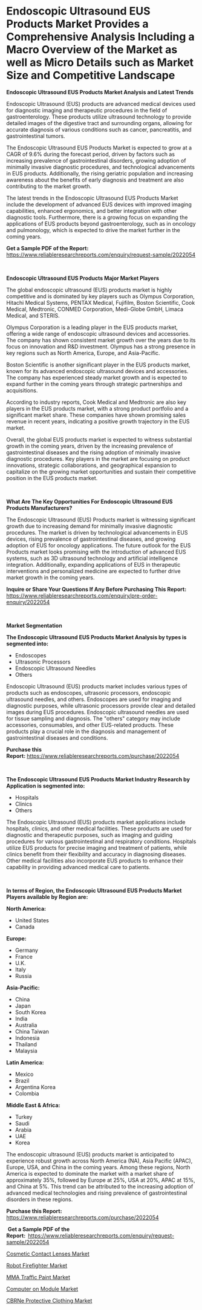 <p><h1>Endoscopic Ultrasound EUS Products Market Provides a Comprehensive Analysis Including a Macro Overview of the Market as well as Micro Details such as Market Size and Competitive Landscape</h1></p><p><strong>Endoscopic Ultrasound EUS Products Market Analysis and Latest Trends</strong></p>
<p><p>Endoscopic Ultrasound (EUS) products are advanced medical devices used for diagnostic imaging and therapeutic procedures in the field of gastroenterology. These products utilize ultrasound technology to provide detailed images of the digestive tract and surrounding organs, allowing for accurate diagnosis of various conditions such as cancer, pancreatitis, and gastrointestinal tumors.</p><p>The Endoscopic Ultrasound EUS Products Market is expected to grow at a CAGR of 9.6% during the forecast period, driven by factors such as increasing prevalence of gastrointestinal disorders, growing adoption of minimally invasive diagnostic procedures, and technological advancements in EUS products. Additionally, the rising geriatric population and increasing awareness about the benefits of early diagnosis and treatment are also contributing to the market growth.</p><p>The latest trends in the Endoscopic Ultrasound EUS Products Market include the development of advanced EUS devices with improved imaging capabilities, enhanced ergonomics, and better integration with other diagnostic tools. Furthermore, there is a growing focus on expanding the applications of EUS products beyond gastroenterology, such as in oncology and pulmonology, which is expected to drive the market further in the coming years.</p></p>
<p><strong>Get a Sample PDF of the Report:&nbsp;</strong> <a href="https://www.reliableresearchreports.com/enquiry/request-sample/2022054">https://www.reliableresearchreports.com/enquiry/request-sample/2022054</a></p>
<p>&nbsp;</p>
<p><strong>Endoscopic Ultrasound EUS Products Major Market Players</strong></p>
<p><p>The global endoscopic ultrasound (EUS) products market is highly competitive and is dominated by key players such as Olympus Corporation, Hitachi Medical Systems, PENTAX Medical, Fujifilm, Boston Scientific, Cook Medical, Medtronic, CONMED Corporation, Medi-Globe GmbH, Limaca Medical, and STERIS.</p><p>Olympus Corporation is a leading player in the EUS products market, offering a wide range of endoscopic ultrasound devices and accessories. The company has shown consistent market growth over the years due to its focus on innovation and R&D investment. Olympus has a strong presence in key regions such as North America, Europe, and Asia-Pacific.</p><p>Boston Scientific is another significant player in the EUS products market, known for its advanced endoscopic ultrasound devices and accessories. The company has experienced steady market growth and is expected to expand further in the coming years through strategic partnerships and acquisitions.</p><p>According to industry reports, Cook Medical and Medtronic are also key players in the EUS products market, with a strong product portfolio and a significant market share. These companies have shown promising sales revenue in recent years, indicating a positive growth trajectory in the EUS market.</p><p>Overall, the global EUS products market is expected to witness substantial growth in the coming years, driven by the increasing prevalence of gastrointestinal diseases and the rising adoption of minimally invasive diagnostic procedures. Key players in the market are focusing on product innovations, strategic collaborations, and geographical expansion to capitalize on the growing market opportunities and sustain their competitive position in the EUS products market.</p></p>
<p>&nbsp;</p>
<p><strong>What Are The Key Opportunities For Endoscopic Ultrasound EUS Products Manufacturers?</strong></p>
<p><p>The Endoscopic Ultrasound (EUS) Products market is witnessing significant growth due to increasing demand for minimally invasive diagnostic procedures. The market is driven by technological advancements in EUS devices, rising prevalence of gastrointestinal diseases, and growing adoption of EUS for oncology applications. The future outlook for the EUS Products market looks promising with the introduction of advanced EUS systems, such as 3D ultrasound technology and artificial intelligence integration. Additionally, expanding applications of EUS in therapeutic interventions and personalized medicine are expected to further drive market growth in the coming years.</p></p>
<p><strong>Inquire or Share Your Questions If Any Before Purchasing This Report:</strong> <a href="https://www.reliableresearchreports.com/enquiry/pre-order-enquiry/2022054">https://www.reliableresearchreports.com/enquiry/pre-order-enquiry/2022054</a></p>
<p>&nbsp;</p>
<p><strong>Market Segmentation</strong></p>
<p><strong>The Endoscopic Ultrasound EUS Products Market Analysis by types is segmented into:</strong></p>
<p><ul><li>Endoscopes</li><li>Ultrasonic Processors</li><li>Endoscopic Ultrasound Needles</li><li>Others</li></ul></p>
<p><p>Endoscopic Ultrasound (EUS) products market includes various types of products such as endoscopes, ultrasonic processors, endoscopic ultrasound needles, and others. Endoscopes are used for imaging and diagnostic purposes, while ultrasonic processors provide clear and detailed images during EUS procedures. Endoscopic ultrasound needles are used for tissue sampling and diagnosis. The "others" category may include accessories, consumables, and other EUS-related products. These products play a crucial role in the diagnosis and management of gastrointestinal diseases and conditions.</p></p>
<p><strong>Purchase this Report:&nbsp;</strong><a href="https://www.reliableresearchreports.com/purchase/2022054">https://www.reliableresearchreports.com/purchase/2022054</a></p>
<p>&nbsp;</p>
<p><strong>The Endoscopic Ultrasound EUS Products Market Industry Research by Application is segmented into:</strong></p>
<p><ul><li>Hospitals</li><li>Clinics</li><li>Others</li></ul></p>
<p><p>The Endoscopic Ultrasound (EUS) products market applications include hospitals, clinics, and other medical facilities. These products are used for diagnostic and therapeutic purposes, such as imaging and guiding procedures for various gastrointestinal and respiratory conditions. Hospitals utilize EUS products for precise imaging and treatment of patients, while clinics benefit from their flexibility and accuracy in diagnosing diseases. Other medical facilities also incorporate EUS products to enhance their capability in providing advanced medical care to patients.</p></p>
<p>&nbsp;</p>
<p><strong>In terms of Region, the Endoscopic Ultrasound EUS Products Market Players available by Region are:</strong></p>
<p>
    <p> <strong> North America: </strong>
        <ul>
            <li>United States</li>
            <li>Canada</li>
        </ul>
        </p> 
    <p> <strong> Europe: </strong>
        <ul>
            <li>Germany</li>
            <li>France</li>
            <li>U.K.</li>
            <li>Italy</li>
            <li>Russia</li>
        </ul>
        </p> 
    <p> <strong> Asia-Pacific: </strong>
        <ul>
            <li>China</li>
            <li>Japan</li>
            <li>South Korea</li>
            <li>India</li>
            <li>Australia</li>
            <li>China Taiwan</li>
            <li>Indonesia</li>
            <li>Thailand</li>
            <li>Malaysia</li>
        </ul>
        </p> 
    <p> <strong> Latin America: </strong>
        <ul>
            <li>Mexico</li>
            <li>Brazil</li>
            <li>Argentina Korea</li>
            <li>Colombia</li>
        </ul>
        </p> 
    <p> <strong> Middle East & Africa: </strong>
        <ul>
            <li>Turkey</li>
            <li>Saudi</li>
            <li>Arabia</li>
            <li>UAE</li>
            <li>Korea</li>
        </ul>
    </p>
    </p>
<p><p>The endoscopic ultrasound (EUS) products market is anticipated to experience robust growth across North America (NA), Asia Pacific (APAC), Europe, USA, and China in the coming years. Among these regions, North America is expected to dominate the market with a market share of approximately 35%, followed by Europe at 25%, USA at 20%, APAC at 15%, and China at 5%. This trend can be attributed to the increasing adoption of advanced medical technologies and rising prevalence of gastrointestinal disorders in these regions.</p></p>
<p><strong>Purchase this Report: </strong><a href="https://www.reliableresearchreports.com/purchase/2022054">https://www.reliableresearchreports.com/purchase/2022054</a></p>
<p>&nbsp;<strong>Get a Sample PDF of the Report:&nbsp;&nbsp;</strong><a href="https://www.reliableresearchreports.com/enquiry/request-sample/2022054">https://www.reliableresearchreports.com/enquiry/request-sample/2022054</a></p>
<p><strong></strong></p>
<p><p><a href="https://view.publitas.com/reportprime-1/cosmetic-contact-lenses-market-provides-detailed-segmentation-of-this-market-based-on-type-application-and-region-and-forecast-for-the-period-from-2024-2031/">Cosmetic Contact Lenses Market</a></p><p><a href="https://zircon-bluebell-299.notion.site/Robot-Firefighter-Market-Size-Market-Share-and-Global-Market-Analysis-Report-2024-2031-dfffdff2aeca407098de7a1cbee24f45">Robot Firefighter Market</a></p><p><a href="https://fearless-okapi-6c8.notion.site/Global-MMA-Traffic-Paint-Market-Size-and-Market-Trends-Insights-and-Projections-from-2024-to-2031-c7f753f38e704f9f9eb36f6eb7c93706">MMA Traffic Paint Market</a></p><p><a href="https://view.publitas.com/reportprime-1/computer-on-module-market-size-and-examines-its-market-scope-with-a-primary-focus-on-growth-opportunities-and-forecasted-trends-spanning-from-2024-to-2031/">Computer on Module Market</a></p><p><a href="https://scarlet-rocket-c63.notion.site/CBRNe-Protective-Clothing-Market-Size-Focuses-on-Market-Dynamics-In-Depth-Analysis-and-Future-Proje-bcfb50ff81d64afc88d0258609cbe33d">CBRNe Protective Clothing Market</a></p></p>